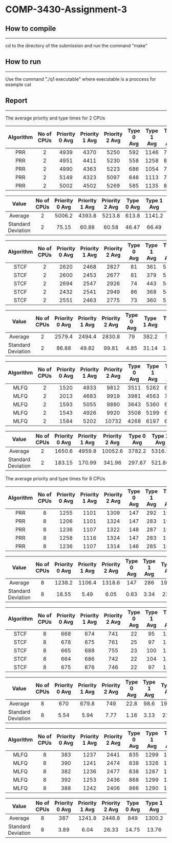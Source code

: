 # COMP-3430-Assignment-3

## How to compile

---

cd to the directory of the submission and run the command "make"

## How to run

---

Use the command "./q1 executable"
where executable is a proccess for example cat

## Report

---

The average priority and type times for 2 CPUs

| Algorithm | No of CPUs | Priority 0 Avg | Priority 1 Avg | Priority 2 Avg | Type 0 Avg | Type 1 Avg | Type 2 Avg | Type 3 Avg |
| :-------: | :--------: | :------------: | :------------: | :------------: | :--------: | :--------: | :--------: | :--------: |
|    PRR    |     2      |      4939      |      4370      |      5250      |    592     |    1146    |    7869    |   10314    |
|    PRR    |     2      |      4951      |      4411      |      5230      |    558     |    1258    |    8571    |   10753    |
|    PRR    |     2      |      4990      |      4363      |      5223      |    686     |    1054    |    7847    |   10351    |
|    PRR    |     2      |      5149      |      4323      |      5097      |    648     |    1113    |    7806    |   10269    |
|    PRR    |     2      |      5002      |      4502      |      5269      |    585     |    1135    |    8056    |   10423    |

|       Value        | No of CPUs | Priority 0 Avg | Priority 1 Avg | Priority 2 Avg | Type 0 Avg | Type 1 Avg | Type 2 Avg | Type 3 Avg |
| :----------------: | :--------: | :------------: | :------------: | :------------: | :--------: | :--------: | :--------: | :--------: |
|      Average       |     2      |     5006.2     |     4393.8     |     5213.8     |   613.8    |   1141.2   |   8029.8   |   10422    |
| Standard Deviation |     2      |     75.15      |     60.88      |     60.58      |   46.47    |   66.49    |   283.88   |   173.02   |

| Algorithm | No of CPUs | Priority 0 Avg | Priority 1 Avg | Priority 2 Avg | Type 0 Avg | Type 1 Avg | Type 2 Avg | Type 3 Avg |
| :-------: | :--------: | :------------: | :------------: | :------------: | :--------: | :--------: | :--------: | :--------: |
|   STCF    |     2      |      2620      |      2468      |      2827      |     81     |    361     |    5304    |    5023    |
|   STCF    |     2      |      2600      |      2453      |      2677      |     81     |    379     |    5163    |    4856    |
|   STCF    |     2      |      2694      |      2547      |      2926      |     74     |    443     |    5685    |    4876    |
|   STCF    |     2      |      2432      |      2541      |      2949      |     86     |    368     |    5441    |    4962    |
|   STCF    |     2      |      2551      |      2463      |      2775      |     73     |    360     |    5242    |    4927    |

|       Value        | No of CPUs | Priority 0 Avg | Priority 1 Avg | Priority 2 Avg | Type 0 Avg | Type 1 Avg | Type 2 Avg | Type 3 Avg |
| :----------------: | :--------: | :------------: | :------------: | :------------: | :--------: | :--------: | :--------: | :--------: |
|      Average       |     2      |     2579.4     |     2494.4     |     2830.8     |     79     |   382.2    |    5367    |   4928.8   |
| Standard Deviation |     2      |     86.88      |     49.82      |     99.81      |    4.85    |   31.14    |   183.19   |   60.11    |

| Algorithm | No of CPUs | Priority 0 Avg | Priority 1 Avg | Priority 2 Avg | Type 0 Avg | Type 1 Avg | Type 2 Avg | Type 3 Avg |
| :-------: | :--------: | :------------: | :------------: | :------------: | :--------: | :--------: | :--------: | :--------: |
|   MLFQ    |     2      |      1520      |      4933      |      9812      |    3511    |    5262    |    6883    |    8453    |
|   MLFQ    |     2      |      2013      |      4683      |      9919      |    3981    |    4563    |    7396    |    8578    |
|   MLFQ    |     2      |      1593      |      5055      |      9880      |    3643    |    5360    |    6926    |    8533    |
|   MLFQ    |     2      |      1543      |      4926      |      9920      |    3508    |    5199    |    6990    |    8613    |
|   MLFQ    |     2      |      1584      |      5202      |     10732      |    4268    |    6197    |    6794    |    8737    |

|       Value        | No of CPUs | Priority 0 Avg | Priority 1 Avg | Priority 2 Avg | Type 0 Avg | Type 1 Avg | Type 2 Avg | Type 3 Avg |
| :----------------: | :--------: | :------------: | :------------: | :------------: | :--------: | :--------: | :--------: | :--------: |
|      Average       |     2      |     1650.6     |     4959.8     |    10052.6     |   3782.2   |   5316.2   |   6997.8   |   8582.8   |
| Standard Deviation |     2      |     183.15     |     170.99     |     341.96     |   297.87   |   521.86   |   209.04   |   93.85    |

The average priority and type times for 8 CPUs

| Algorithm | No of CPUs | Priority 0 Avg | Priority 1 Avg | Priority 2 Avg | Type 0 Avg | Type 1 Avg | Type 2 Avg | Type 3 Avg |
| :-------: | :--------: | :------------: | :------------: | :------------: | :--------: | :--------: | :--------: | :--------: |
|    PRR    |     8      |      1255      |      1101      |      1309      |    147     |    292     |    1944    |    2628    |
|    PRR    |     8      |      1206      |      1101      |      1324      |    147     |    283     |    1940    |    2614    |
|    PRR    |     8      |      1236      |      1107      |      1322      |    148     |    287     |    1947    |    2646    |
|    PRR    |     8      |      1258      |      1116      |      1324      |    147     |    283     |    1940    |    2614    |
|    PRR    |     8      |      1236      |      1107      |      1314      |    146     |    285     |    1995    |    2615    |

|       Value        | No of CPUs | Priority 0 Avg | Priority 1 Avg | Priority 2 Avg | Type 0 Avg | Type 1 Avg | Type 2 Avg | Type 3 Avg |
| :----------------: | :--------: | :------------: | :------------: | :------------: | :--------: | :--------: | :--------: | :--------: |
|      Average       |     8      |     1238.2     |     1106.4     |     1318.6     |    147     |    286     |   1953.2   |   2623.4   |
| Standard Deviation |     8      |     18.55      |      5.49      |      6.05      |    0.63    |    3.34    |   21.06    |   12.48    |

| Algorithm | No of CPUs | Priority 0 Avg | Priority 1 Avg | Priority 2 Avg | Type 0 Avg | Type 1 Avg | Type 2 Avg | Type 3 Avg |
| :-------: | :--------: | :------------: | :------------: | :------------: | :--------: | :--------: | :--------: | :--------: |
|   STCF    |     8      |      668       |      674       |      741       |     22     |     95     |    1362    |    1365    |
|   STCF    |     8      |      678       |      675       |      761       |     25     |     97     |    1388    |    1380    |
|   STCF    |     8      |      665       |      688       |      755       |     23     |    100     |    1372    |    1391    |
|   STCF    |     8      |      664       |      686       |      742       |     22     |    104     |    1384    |    1345    |
|   STCF    |     8      |      675       |      676       |      746       |     22     |     97     |    1365    |    1379    |

|       Value        | No of CPUs | Priority 0 Avg | Priority 1 Avg | Priority 2 Avg | Type 0 Avg | Type 1 Avg | Type 2 Avg | Type 3 Avg |
| :----------------: | :--------: | :------------: | :------------: | :------------: | :--------: | :--------: | :--------: | :--------: |
|      Average       |     8      |      670       |     679.8      |      749       |    22.8    |    98.6    |   1953.2   |   1374.2   |
| Standard Deviation |     8      |      5.54      |      5.94      |      7.77      |    1.16    |    3.13    |   21.06    |   10.24    |

| Algorithm | No of CPUs | Priority 0 Avg | Priority 1 Avg | Priority 2 Avg | Type 0 Avg | Type 1 Avg | Type 2 Avg | Type 3 Avg |
| :-------: | :--------: | :------------: | :------------: | :------------: | :--------: | :--------: | :--------: | :--------: |
|   MLFQ    |     8      |      383       |      1237      |      2441      |    835     |    1299    |    1755    |    2128    |
|   MLFQ    |     8      |      390       |      1241      |      2474      |    838     |    1326    |    1767    |    2150    |
|   MLFQ    |     8      |      382       |      1236      |      2477      |    838     |    1287    |    1769    |    2182    |
|   MLFQ    |     8      |      392       |      1253      |      2436      |    868     |    1299    |    1727    |    2151    |
|   MLFQ    |     8      |      388       |      1242      |      2406      |    866     |    1290    |    1709    |    2109    |

|       Value        | No of CPUs | Priority 0 Avg | Priority 1 Avg | Priority 2 Avg | Type 0 Avg | Type 1 Avg | Type 2 Avg | Type 3 Avg |
| :----------------: | :--------: | :------------: | :------------: | :------------: | :--------: | :--------: | :--------: | :--------: |
|      Average       |     8      |      387       |     1241.8     |     2446.8     |    849     |   1300.2   |   1745.4   |    2144    |
| Standard Deviation |     8      |      3.89      |      6.04      |     26.33      |   14.75    |   13.76    |   23.57    |   24.53    |

